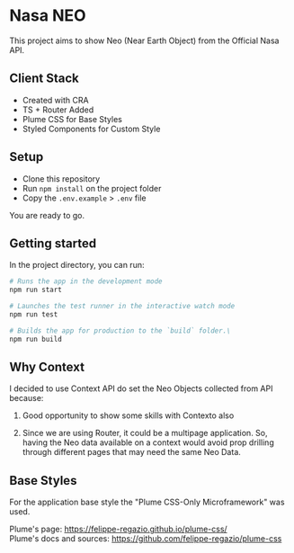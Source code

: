 # Nasa NEO

This project aims to show Neo (Near Earth Object) from the Official Nasa API.

## Client Stack

- Created with CRA
- TS + Router Added
- Plume CSS for Base Styles
- Styled Components for Custom Style

## Setup

- Clone this repository
- Run `npm install` on the project folder  
- Copy the `.env.example` > `.env` file

You are ready to go.

## Getting started

In the project directory, you can run:

```bash
# Runs the app in the development mode
npm run start
```

```bash
# Launches the test runner in the interactive watch mode
npm run test
```

```bash
# Builds the app for production to the `build` folder.\
npm run build
```

## Why Context

I decided to use Context API do set the Neo Objects collected from API because:

1. Good opportunity to show some skills with Contexto also

2. Since we are using Router, it could be a multipage application. So, having the Neo data available on a context would avoid prop drilling through different pages that may need the same Neo Data.

## Base Styles

For the application base style the "Plume CSS-Only Microframework" was used.  

Plume's page: https://felippe-regazio.github.io/plume-css/  
Plume's docs and sources: https://github.com/felippe-regazio/plume-css
